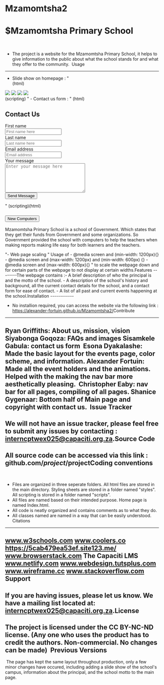 # Mzamomtsha2
$Mzamomtsha Primary School
========
​
- The project is a website for the Mzamomtsha Primary School, it helps to give information to the public about what the school stands for and what they offer to the community.
​
Usage
-----
- Slide show on homepage :
"    
(html)
<div class="main">
    <img class="mySlides" src="images/school.jpg">
    <img class="mySlides" src="images/school 2.jpg">
    <img class="mySlides" src="images/school3.jpg">
    <img class="mySlides" src="images/school4.jpg">
</div>
​
(scripting)
<script>
var slideIndex = 0;
    carousel();
function carousel() {
    var i;
    var x = document.getElementsByClassName("mySlides");
        for (i = 0; i < x.length; i++) {
            x[i].style.display = "none";
        }
        slideIndex++;
    if (slideIndex > x.length) {slideIndex = 1}
        x[slideIndex-1].style.display = "block";
        setTimeout(carousel, 2000); // Change image every 2 seconds
    }
</script>
"
- Contact us form :
"
(html)
<div class="contact">
    <form class="form-area">
    <h2>Contact Us</h2>
    <label for="fname">First name</label><br>
    <input type="text" id="fname" placeholder="First name here" required><br>
    <label for="message">Last name</label><br>
    <input type="text" id="lname" placeholder="Last name here"><br>
    <label for="message">Email address</label><br>
    <input type="text" id="email" placeholder="Email address" required><br>
    <label for="message">Your message</label><br>
    <textarea id="message" rows="6" cols="30" placeholder="Enter your message here" required></textarea><br>
    <input type="submit" id ="submit" value="Send Message">
    </form>
</div>
"
(scripting)
<script>
-// image 1
function toggle1() {
  var over = document.querySelector('.box1');
  if (over.className === 'box1 down') {
    over.className = 'box1 up';
  } else {
    over.className = 'box1 down';
  }
}
</script>
​
(html)
<div class="img1">
    <article class="box1 up">
        <h3 title="click here"><button id="button" class='click' onclick='toggle1()'>New Computers</button></h3>
        <p>Mzamomtsha Primary School is a school of Government. Which states that they get their funds from Government and some organizations.
        So Government provided the school with computers to help the teachers when making reports making life easy for both learners and the teachers.</p>
    </article>
</div>
"
​
- Web page scaling
"
Usage of 
- @media screen and (min-width: 1200px){}
- @media screen and (max-width: 1200px) and (min-width: 600px) {}
- @media screen and (max-width: 600px){}
"
to scale the webpage down and for certain parts of the webpage to not display at certain widths.
​
Features
--------
​
The webpage contains :
​
- A brief description of who the principal is and the motto of the school.
- A description of the school's history and background, all the current contact details for the school, and a contact form for ease of contact. 
- A list of all past and current events happening at the school.
​
Installation
------------
 
- No installion required, you can access the website via the following link : https://alexander-fortuin.github.io/Mzamomtsha2/
​
Contribute
----------
​
Ryan Griffiths: About us, mission, vision
Siyabonga Goqoza: FAQs and images
Sisamkele Gabula: contact us form
​
Esona Dyakalashe: Made the basic layout for the events page, color scheme, and information.
Alexander Fortuin: Made all the event holders and the animations. Helped with the making the nav bar more aesthetically pleasing. 
​
Christopher Eaby: nav bar for all pages, compiling of all pages.
Shanice Gygenaar: Bottom half of Main page and copyright with contact us.
​
Issue Tracker
-------------
​
We will not have an issue tracker, please feel free to submit any issues by contacting : interncptwex025@capaciti.org.za.
​
Source Code
-----------
​
All source code can be accessed via this link :
​
github.com/$project/$project
​
​
Coding conventions
------------------
​
- Files are organized in three seperate folders. All html files are stored in the main directory. Styling sheets are stored in a folder named "styles". All scripting is stored in a folder named "scripts".
- All files are named based on their intended purpose. Home page is named Index.html.
- All code is neatly organized and contains comments as to what they do.
- All classes named are named in a way that can be easily understood.
​
Citations
---------
​
www.w3schools.com
www.coolers.co
https://5cab479ea53ef.site123.me/
www.browserstack.com 
The Capaciti LMS
www.netlify.com
www.webdesign.tutsplus.com
www.wireframe.cc
www.stackoverflow.com
​
Support
-------
​
If you are having issues, please let us know.
We have a mailing list located at: interncptwex025@capaciti.org.za.
​
License
-------
​
The project is licensed under the CC BY-NC-ND license.
(Any one who uses the product has to credit the authors. Non-commercial. No changes can be made)
​
Previous Versions
-----------------
​
The page has kept the same layout throughout production, only a few minor changes have occured, including adding a slide show of the school's campus, information about the principal, and the school motto to the main page.
